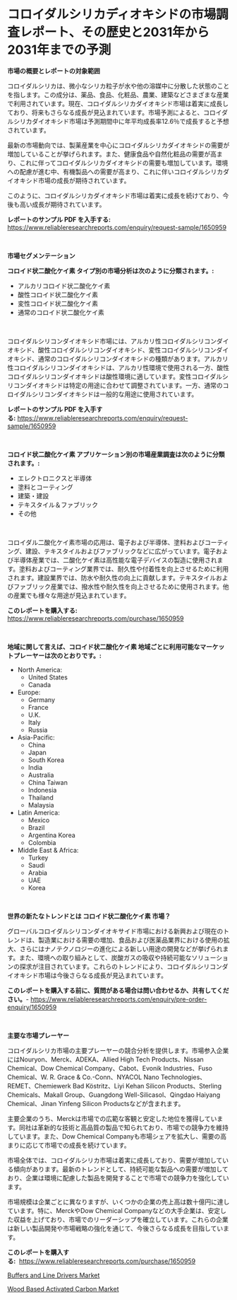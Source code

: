 <p><h1>コロイダルシリカディオキシドの市場調査レポート、その歴史と2031年から2031年までの予測</h1></p><p><strong>市場の概要とレポートの対象範囲</strong></p>
<p><p>コロイダルシリカは、微小なシリカ粒子が水や他の溶媒中に分散した状態のことを指します。この成分は、薬品、食品、化粧品、農業、建築などさまざまな産業で利用されています。現在、コロイダルシリカダイオキシド市場は着実に成長しており、将来もさらなる成長が見込まれています。市場予測によると、コロイダルシリカダイオキシド市場は予測期間中に年平均成長率12.6％で成長すると予想されています。</p><p>最新の市場動向では、製薬産業を中心にコロイダルシリカダイオキシドの需要が増加していることが挙げられます。また、健康食品や自然化粧品の需要が高まり、これに伴ってコロイダルシリカダイオキシドの需要も増加しています。環境への配慮が進む中、有機製品への需要が高まり、これに伴いコロイダルシリカダイオキシド市場の成長が期待されています。</p><p>このように、コロイダルシリカダイオキシド市場は着実に成長を続けており、今後も高い成長が期待されています。</p></p>
<p><strong>レポートのサンプル PDF を入手する:</strong> <a href="https://www.reliableresearchreports.com/enquiry/request-sample/1650959">https://www.reliableresearchreports.com/enquiry/request-sample/1650959</a></p>
<p>&nbsp;</p>
<p><strong>市場セグメンテーション</strong></p>
<p><strong>コロイド状二酸化ケイ素 タイプ別の市場分析は次のように分類されます。:</strong></p>
<p><ul><li>アルカリコロイド状二酸化ケイ素</li><li>酸性コロイド状二酸化ケイ素</li><li>変性コロイド状二酸化ケイ素</li><li>通常のコロイド状二酸化ケイ素</li></ul></p>
<p>&nbsp;</p>
<p><p>コロイダルシリコンダイオキシド市場には、アルカリ性コロイダルシリコンダイオキシド、酸性コロイダルシリコンダイオキシド、変性コロイダルシリコンダイオキシド、通常のコロイダルシリコンダイオキシドの種類があります。アルカリ性コロイダルシリコンダイオキシドは、アルカリ性環境で使用される一方、酸性コロイダルシリコンダイオキシドは酸性環境に適しています。変性コロイダルシリコンダイオキシドは特定の用途に合わせて調整されています。一方、通常のコロイダルシリコンダイオキシドは一般的な用途に使用されています。</p></p>
<p><strong>レポートのサンプル PDF を入手する:</strong>&nbsp;<a href="https://www.reliableresearchreports.com/enquiry/request-sample/1650959">https://www.reliableresearchreports.com/enquiry/request-sample/1650959</a></p>
<p>&nbsp;</p>
<p><strong> コロイド状二酸化ケイ素 アプリケーション別の市場産業調査は次のように分類されます。:</strong></p>
<p><ul><li>エレクトロニクスと半導体</li><li>塗料とコーティング</li><li>建築・建設</li><li>テキスタイル＆ファブリック</li><li>その他</li></ul></p>
<p>&nbsp;</p>
<p><p>コロイダル二酸化ケイ素市場の応用は、電子および半導体、塗料およびコーティング、建設、テキスタイルおよびファブリックなどに広がっています。電子および半導体産業では、二酸化ケイ素は高性能な電子デバイスの製造に使用されます。塗料およびコーティング業界では、耐久性や付着性を向上させるために利用されます。建設業界では、防水や耐久性の向上に貢献します。テキスタイルおよびファブリック産業では、撥水性や耐久性を向上させるために使用されます。他の産業でも様々な用途が見込まれています。</p></p>
<p><strong>このレポートを購入する:</strong>&nbsp; <a href="https://www.reliableresearchreports.com/purchase/1650959">https://www.reliableresearchreports.com/purchase/1650959</a></p>
<p>&nbsp;</p>
<p><strong>地域に関して言えば、コロイド状二酸化ケイ素 地域ごとに利用可能なマーケットプレーヤーは次のとおりです。:</strong></p>
<p><ul>
    <li>
        North America:
        <ul>
            <li>United States</li>
            <li>Canada</li>
        </ul>
    </li>
    <li>
        Europe:
        <ul>
            <li>Germany</li>
            <li>France</li>
            <li>U.K.</li>
            <li>Italy</li>
            <li>Russia</li>
        </ul>
    </li>
    <li>
        Asia-Pacific:
        <ul>
            <li>China</li>
            <li>Japan</li>
            <li>South Korea</li>
            <li>India</li>
            <li>Australia</li>
            <li>China Taiwan</li>
            <li>Indonesia</li>
            <li>Thailand</li>
            <li>Malaysia</li>
        </ul>
    </li>
    <li>
        Latin America:
        <ul>
            <li>Mexico</li>
            <li>Brazil</li>
            <li>Argentina Korea</li>
            <li>Colombia</li>
        </ul>
    </li>
    <li>
        Middle East & Africa:
        <ul>
            <li>Turkey</li>
            <li>Saudi</li>
            <li>Arabia</li>
            <li>UAE</li>
            <li>Korea</li>
        </ul>
    </li>
    </ul></p>
<p>&nbsp;</p>
<p><strong>世界の新たなトレンドとは コロイド状二酸化ケイ素 市場？</strong></p>
<p><p>グローバルコロイダルシリコンダイオキサイド市場における新興および現在のトレンドは、製造業における需要の増加、食品および医薬品業界における使用の拡大、さらにはナノテクノロジーの進化による新しい用途の開発などが挙げられます。また、環境への取り組みとして、炭酸ガスの吸収や持続可能なソリューションの探求が注目されています。これらのトレンドにより、コロイダルシリコンダイオキシド市場は今後さらなる成長が見込まれています。</p></p>
<p><strong>このレポートを購入する前に、質問がある場合は問い合わせるか、共有してください。</strong>- <a href="https://www.reliableresearchreports.com/enquiry/pre-order-enquiry/1650959">https://www.reliableresearchreports.com/enquiry/pre-order-enquiry/1650959</a></p>
<p>&nbsp;</p>
<p><strong>主要な市場プレーヤー</strong></p>
<p><p>コロイダルシリカ市場の主要プレーヤーの競合分析を提供します。市場参入企業にはNouryon、Merck、ADEKA、Allied High Tech Products、Nissan Chemical、Dow Chemical Company、Cabot、Evonik Industries、Fuso Chemical、W. R. Grace & Co.-Conn、NYACOL Nano Technologies、REMET、Chemiewerk Bad Köstritz、Liyi Kehan Silicon Products、Sterling Chemicals、Makall Group、Guangdong Well-Silicasol、Qingdao Haiyang Chemical、Jinan Yinfeng Silicon Productsなどが含まれます。</p><p>主要企業のうち、Merckは市場での広範な客観と安定した地位を獲得しています。同社は革新的な技術と高品質の製品で知られており、市場での競争力を維持しています。また、Dow Chemical Companyも市場シェアを拡大し、需要の高まりに応じて市場での成長を続けています。</p><p>市場全体では、コロイダルシリカ市場は着実に成長しており、需要が増加している傾向があります。最新のトレンドとして、持続可能な製品への需要が増加しており、企業は環境に配慮した製品を開発することで市場での競争力を強化しています。</p><p>市場規模は企業ごとに異なりますが、いくつかの企業の売上高は数十億円に達しています。特に、MerckやDow Chemical Companyなどの大手企業は、安定した収益を上げており、市場でのリーダーシップを確立しています。これらの企業は新しい製品開発や市場戦略の強化を通じて、今後さらなる成長を目指しています。</p></p>
<p><strong>このレポートを購入する:</strong>&nbsp;&nbsp;<a href="https://www.reliableresearchreports.com/purchase/1650959">https://www.reliableresearchreports.com/purchase/1650959</a></p>
<p><p><a href="https://github.com/RickHolmes3/Market-Research-Report-List-4/blob/main/buffers-and-line-drivers-market.md">Buffers and Line Drivers Market</a></p><p><a href="https://carnation-joke-41f.notion.site/Wood-Based-Activated-Carbon-Market-A-Comprehensive-Report-of-its-Market-Share-Growth-Trends-2024--dd7005fbd07f42f6b560ab61a2ad4a57">Wood Based Activated Carbon Market</a></p></p>